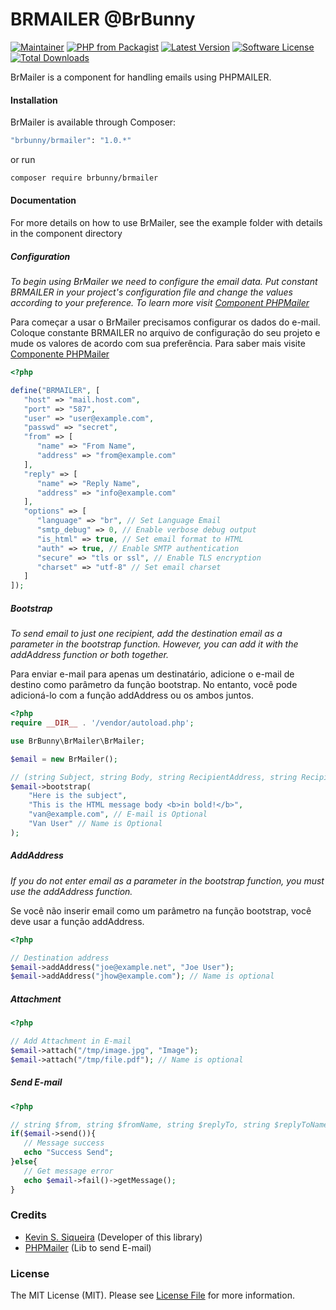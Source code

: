 # BRMAILER @BrBunny

[![Maintainer](https://img.shields.io/badge/maintainer-@kevind3v-blue.svg?style=flat-square)](https://github.com/kevind3v)
[![PHP from Packagist](https://img.shields.io/packagist/php-v/brbunny/brmailer.svg?style=flat-square)](https://packagist.org/packages/brbunny/brmailer)
[![Latest Version](https://img.shields.io/github/release/kevind3v/brmailer.svg?style=flat-square)](https://github.com/kevind3v/brmailer/releases/)
[![Software License](https://img.shields.io/badge/license-MIT-brightgreen.svg?style=flat-square)](https://github.com/kevind3v/brmailer/blob/main/LICENSE)
[![Total Downloads](https://img.shields.io/packagist/dt/brbunny/brmailer.svg?style=flat-square)](https://packagist.org/packages/brbunny/brmailer)

BrMailer is a component for handling emails using PHPMAILER.

#### Installation

BrMailer is available through Composer:

```sh
"brbunny/brmailer": "1.0.*"
```

or run

```sh
composer require brbunny/brmailer
```

#### Documentation

For more details on how to use BrMailer, see the example folder with details in the component directory

##### Configuration

_To begin using BrMailer we need to configure the email data. Put constant BRMAILER in your project's configuration file and change the values according to your preference. To learn more visit [Component PHPMailer](https://packagist.org/packages/phpmailer/phpmailer)_

Para começar a usar o BrMailer precisamos configurar os dados do e-mail. Coloque constante BRMAILER no arquivo de configuração do seu projeto e mude os valores de acordo com sua preferência. Para saber mais visite [Componente PHPMailer](https://packagist.org/packages/phpmailer/phpmailer)

```php
<?php

define("BRMAILER", [
   "host" => "mail.host.com",
   "port" => "587",
   "user" => "user@example.com",
   "passwd" => "secret",
   "from" => [
      "name" => "From Name",
      "address" => "from@example.com"
   ],
   "reply" => [
      "name" => "Reply Name",
      "address" => "info@example.com"
   ],
   "options" => [
      "language" => "br", // Set Language Email
      "smtp_debug" => 0, // Enable verbose debug output
      "is_html" => true, // Set email format to HTML
      "auth" => true, // Enable SMTP authentication
      "secure" => "tls or ssl", // Enable TLS encryption
      "charset" => "utf-8" // Set email charset
   ]
]);
```

##### Bootstrap

_To send email to just one recipient, add the destination email as a parameter in the bootstrap function. However, you can add it with the addAddress function or both together._

Para enviar e-mail para apenas um destinatário, adicione o e-mail de destino como parâmetro da função bootstrap. No entanto, você pode adicioná-lo com a função addAddress ou os ambos juntos.

```php
<?php
require __DIR__ . '/vendor/autoload.php';

use BrBunny\BrMailer\BrMailer;

$email = new BrMailer();

// (string Subject, string Body, string RecipientAddress, string RecipientName)
$email->bootstrap(
    "Here is the subject",
    "This is the HTML message body <b>in bold!</b>",
    "van@example.com", // E-mail is Optional
    "Van User" // Name is Optional
);
```

##### AddAddress

_If you do not enter email as a parameter in the bootstrap function, you must use the addAddress function._

Se você não inserir email como um parâmetro na função bootstrap, você deve usar a função addAddress.

```php
<?php

// Destination address
$email->addAddress("joe@example.net", "Joe User");
$email->addAddress("jhow@example.com"); // Name is optional
```

##### Attachment

```php
<?php

// Add Attachment in E-mail
$email->attach("/tmp/image.jpg", "Image");
$email->attach("/tmp/file.pdf"); // Name is optional
```

##### Send E-mail

```php
<?php

// string $from, string $fromName, string $replyTo, string $replyToName
if($email->send()){
   // Message success
   echo "Success Send";
}else{
   // Get message error
   echo $email->fail()->getMessage();
}
```

### Credits

- [Kevin S. Siqueira](https://github.com/kevind3v) (Developer of this library)
- [PHPMailer](https://packagist.org/packages/phpmailer/phpmailer) (Lib to send E-mail)

### License

The MIT License (MIT). Please see [License File](https://github.com/kevind3v/brmailer/blob/main/LICENSE) for more information.
